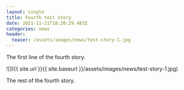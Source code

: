 ```yaml
---
layout: single
title: Fourth test story
date: 2021-11-21T18:20:29.483Z
categories: news
header:
  teaser: /assets/images/news/test-story-1.jpg
---
```

The first line of the fourth story. 

![]({{ site.url }}{{ site.baseurl }}/assets/images/news/test-story-1.jpg)

The rest of the fourth story. 